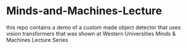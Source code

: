 # Minds-and-Machines-Lecture
this repo contains a demo of a custom made object detector that uses vision transformers that was shown at Western Universities Minds &amp; Machines Lecture Series
